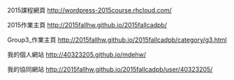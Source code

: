 2015課程網頁   http://wordpress-2015course.rhcloud.com/

2015作業主頁   http://2015fallhw.github.io/2015fallcadpb/

Group3_作業主頁   http://2015fallhw.github.io/2015fallcadpb/category/g3.html

我的個人網站   http://40323205.github.io/mdehw/

我的協同網站   http://2015fallhw.github.io/2015fallcadpb/user/40323205/
